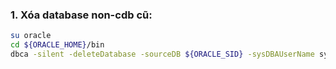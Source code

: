 ### 1. Xóa database non-cdb cũ:

```bash
su oracle
cd ${ORACLE_HOME}/bin
dbca -silent -deleteDatabase -sourceDB ${ORACLE_SID} -sysDBAUserName sys -sysDBAPassword Amin@123
```
